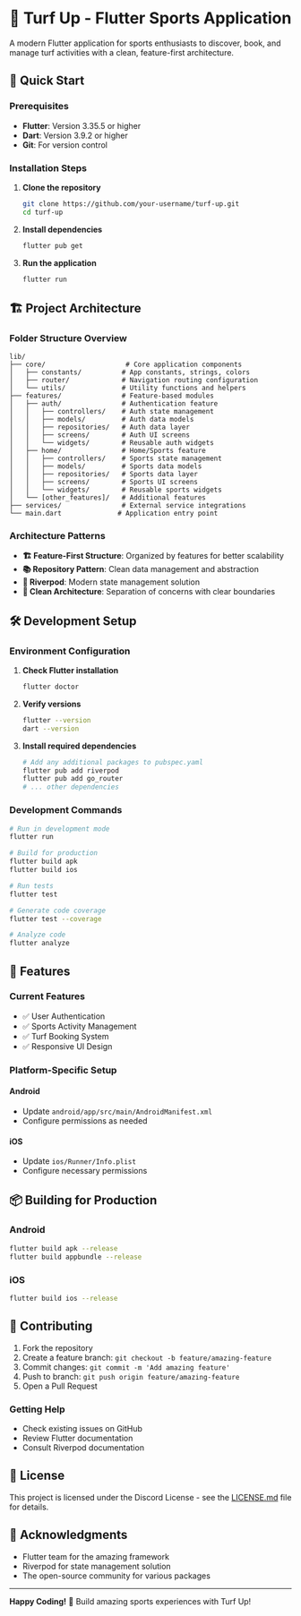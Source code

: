 # 🏈 Turf Up - Flutter Sports Application

A modern Flutter application for sports enthusiasts to discover, book, and manage turf activities with a clean, feature-first architecture.

## 🚀 Quick Start

### Prerequisites

- **Flutter**: Version 3.35.5 or higher
- **Dart**: Version 3.9.2 or higher
- **Git**: For version control

### Installation Steps

1. **Clone the repository**
   ```bash
   git clone https://github.com/your-username/turf-up.git
   cd turf-up
   ```

2. **Install dependencies**
   ```bash
   flutter pub get
   ```

3. **Run the application**
   ```bash
   flutter run
   ```

## 🏗️ Project Architecture

### Folder Structure Overview

```
lib/
├── core/                    # Core application components
│   ├── constants/          # App constants, strings, colors
│   ├── router/             # Navigation routing configuration
│   └── utils/              # Utility functions and helpers
├── features/               # Feature-based modules
│   ├── auth/               # Authentication feature
│   │   ├── controllers/    # Auth state management
│   │   ├── models/         # Auth data models
│   │   ├── repositories/   # Auth data layer
│   │   ├── screens/        # Auth UI screens
│   │   └── widgets/        # Reusable auth widgets
│   ├── home/               # Home/Sports feature
│   │   ├── controllers/    # Sports state management
│   │   ├── models/         # Sports data models
│   │   ├── repositories/   # Sports data layer
│   │   ├── screens/        # Sports UI screens
│   │   └── widgets/        # Reusable sports widgets
│   └── [other_features]/   # Additional features
├── services/               # External service integrations
└── main.dart              # Application entry point
```

### Architecture Patterns

- **🏗️ Feature-First Structure**: Organized by features for better scalability
- **📚 Repository Pattern**: Clean data management and abstraction
- **🎯 Riverpod**: Modern state management solution
- **🧹 Clean Architecture**: Separation of concerns with clear boundaries

## 🛠️ Development Setup

### Environment Configuration

1. **Check Flutter installation**
   ```bash
   flutter doctor
   ```

2. **Verify versions**
   ```bash
   flutter --version
   dart --version
   ```

3. **Install required dependencies**
   ```bash
   # Add any additional packages to pubspec.yaml
   flutter pub add riverpod
   flutter pub add go_router
   # ... other dependencies
   ```

### Development Commands

```bash
# Run in development mode
flutter run

# Build for production
flutter build apk
flutter build ios

# Run tests
flutter test

# Generate code coverage
flutter test --coverage

# Analyze code
flutter analyze
```

## 📱 Features

### Current Features
- ✅ User Authentication
- ✅ Sports Activity Management
- ✅ Turf Booking System
- ✅ Responsive UI Design

### Platform-Specific Setup

#### Android
- Update `android/app/src/main/AndroidManifest.xml`
- Configure permissions as needed

#### iOS
- Update `ios/Runner/Info.plist`
- Configure necessary permissions


## 📦 Building for Production

### Android
```bash
flutter build apk --release
flutter build appbundle --release
```

### iOS
```bash
flutter build ios --release
```

## 🤝 Contributing

1. Fork the repository
2. Create a feature branch: `git checkout -b feature/amazing-feature`
3. Commit changes: `git commit -m 'Add amazing feature'`
4. Push to branch: `git push origin feature/amazing-feature`
5. Open a Pull Request


### Getting Help

- Check existing issues on GitHub
- Review Flutter documentation
- Consult Riverpod documentation

## 📄 License

This project is licensed under the Discord License - see the [LICENSE.md](LICENSE.md) file for details.

## 🙏 Acknowledgments

- Flutter team for the amazing framework
- Riverpod for state management solution
- The open-source community for various packages

---

**Happy Coding!** 🎉 Build amazing sports experiences with Turf Up!
